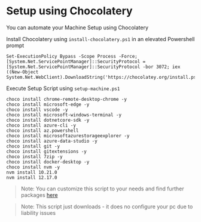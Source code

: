 # Setup using Chocolatery

You can automate your Machine Setup using Chocolatery

Install Chocolatery using `install-chocolatery.ps1` in an elevated Powershell prompt

```
Set-ExecutionPolicy Bypass -Scope Process -Force; [System.Net.ServicePointManager]::SecurityProtocol = [System.Net.ServicePointManager]::SecurityProtocol -bor 3072; iex ((New-Object System.Net.WebClient).DownloadString('https://chocolatey.org/install.ps1'))
```

Execute Setup Script using `setup-machine.ps1`

```
choco install chrome-remote-desktop-chrome -y
choco install microsoft-edge -y
choco install vscode -y
choco install microsoft-windows-terminal -y
choco install dotnetcore-sdk -y
choco install azure-cli -y
choco install az.powershell
choco install microsoftazurestorageexplorer -y 
choco install azure-data-studio -y
choco install git -y
choco install gitextensions -y
choco install 7zip -y
choco install docker-desktop -y
choco install nvm -y
nvm install 10.21.0
nvm install 12.17.0
```

>Note: You can customize this script to your needs and find further packages [here](https://chocolatey.org/packages)


>Note: This script just downloads - it does no configure your pc due to liability issues